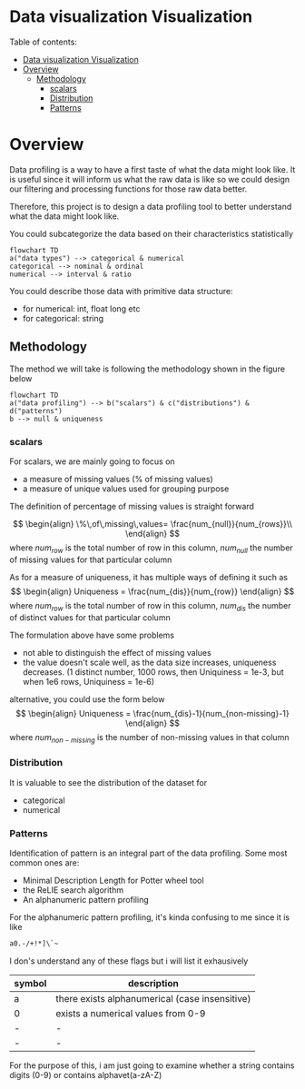 # Data visualization Visualization 


Table of contents:
- [Data visualization Visualization](#data-visualization-visualization)
- [Overview](#overview)
  - [Methodology](#methodology)
    - [scalars](#scalars)
    - [Distribution](#distribution)
    - [Patterns](#patterns)



# Overview

Data profiling is a way to have a first taste of what the data might look like. It is useful since it will inform us what the raw data is like so we could design our filtering and processing functions for those raw data better.

Therefore, this project is to design a data profiling tool to better understand what the data might look like.

You could subcategorize the data based on their characteristics statistically
```mermaid
flowchart TD
a("data types") --> categorical & numerical
categorical --> nominal & ordinal
numerical --> interval & ratio 
```
You could describe those data with primitive data structure:
- for numerical: int, float long etc
- for categorical: string





## Methodology

The method we will take is following the methodology shown in the figure below

```mermaid
flowchart TD
a("data profiling") --> b("scalars") & c("distributions") & d("patterns")
b --> null & uniqueness
```


### scalars

For scalars, we are mainly going to focus on
- a measure of missing values (% of missing values)
- a measure of unique values used for grouping purpose

The definition of percentage of missing values is straight forward

$$
\begin{align}
\%\,of\,missing\,values= \frac{num_{null}}{num_{rows}}\\
\end{align}
$$
where $num_{row}$ is the total number of row in this column, $num_{null}$ the number of missing values for that particular column


As for a measure of uniqueness, it has multiple ways of defining it such as 
$$
\begin{align}
Uniqueness = \frac{num_{dis}}{num_{row}}
\end{align}
$$
where $num_{row}$ is the total number of row in this column, $num_{dis}$ the number of distinct values for that particular column


The formulation above have some problems
- not able to distinguish the effect of missing values
- the value doesn't scale well, as the data size increases, uniqueness decreases. (1 distinct number, 1000 rows, then Uniquiness = 1e-3, but when 1e6 rows, Uniquiness = 1e-6)

alternative, you could use the form below
$$
\begin{align}
Uniqueness = \frac{num_{dis}-1}{num_{non-missing}-1}
\end{align}
$$
where $num_{non-missing}$ is the number of non-missing values in that column


### Distribution

It is valuable to see the distribution of the dataset for 
- categorical
- numerical


### Patterns

Identification of pattern is an integral part of the data profiling. Some most common ones are:
- Minimal Description Length for Potter wheel tool
- the ReLIE search algorithm
- An alphanumeric pattern profiling

For the alphanumeric pattern profiling, it's kinda confusing to me since it is like
```bash
a0.-/+!*]\`~
```

I don's understand any of these flags but i will list it exhausively

|symbol|description|
|-|-|
|a|there exists alphanumerical (case insensitive)|
|0|exists a numerical values from 0-9|
|-|-|
|-|-|


For the purpose of this, i am just going to examine whether a string contains digits (0-9) or contains alphavet(a-zA-Z) 

